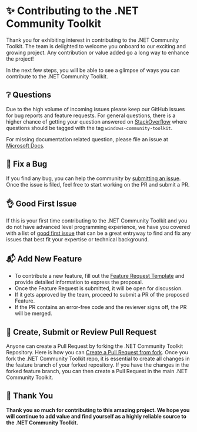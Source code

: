 # ✨ Contributing to the .NET Community Toolkit

Thank you for exhibiting interest in contributing to the .NET Community Toolkit. The team is delighted to welcome you onboard to our exciting and growing project. Any contribution or value added go a long way to enhance the project!

In the next few steps, you will be able to see a glimpse of ways you can contribute to the .NET Community Toolkit.

## ❔ Questions <a name="question"></a>

Due to the high volume of incoming issues please keep our GitHub issues for bug reports and feature requests. For general questions, there is a higher chance of getting your question answered on [StackOverflow](https://stackoverflow.com/questions/tagged/windows-community-toolkit) where questions should be tagged with the tag `windows-community-toolkit`.

For missing documentation related question, please file an issue at [Microsoft Docs](https://github.com/MicrosoftDocs/CommunityToolkit/issues/new).

## 🐛 Fix a Bug <a name="bug"></a>

If you find any bug, you can help the community by [submitting an issue](https://github.com/CommunityToolkit/dotnet/issues/new?template=bug_report.md&labels=bug+:bug:&title=[Bug]). Once the issue is filed, feel free to start working on the PR and submit a PR.

## 👌 Good First Issue <a name="issue"></a>

If this is your first time contributing to the .NET Community Toolkit and you do not have advanced level programming experience, we have you covered with a list of [good first issue](https://github.com/CommunityToolkit/dotnet/labels/good%20first%20issue) that can be a great entryway to find and fix any issues that best fit your expertise or technical background.

## 📬 Add New Feature <a name="feature"></a>

* To contribute a new feature, fill out the [Feature Request Template](https://github.com/CommunityToolkit/dotnet/issues/new?assignees=&labels=feature+request+%3Amailbox_with_mail%3A&projects=&template=feature_proposal.yml) and provide detailed information to express the proposal.
* Once the Feature Request is submitted, it will be open for discussion.
* If it gets approved by the team, proceed to submit a PR of the proposed Feature.
* If the PR contains an error-free code and the reviewer signs off, the PR will be merged.

## 🚀 Create, Submit or Review Pull Request <a name="pr"></a>

Anyone can create a Pull Request by forking the .NET Community Toolkit Repository. Here is how you can [Create a Pull Request from fork](https://help.github.com/en/github/collaborating-with-issues-and-pull-requests/creating-a-pull-request-from-a-fork). Once you fork the .NET Community Toolkit repo, it is essential to create all changes in the feature branch of your forked repository. If you have the changes in the forked feature branch, you can then create a Pull Request in the main .NET Community Toolkit.

## 💙 Thank You

**Thank you so much for contributing to this amazing project. We hope you will continue to add value and find yourself as a highly reliable source to the .NET Community Toolkit.**
